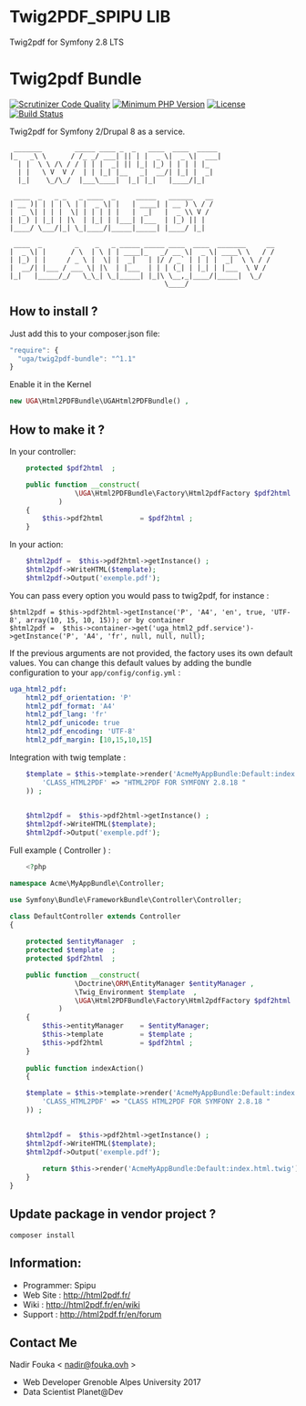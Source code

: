 # Twig2PDF_SPIPU LIB
Twig2pdf for Symfony 2.8 LTS 

Twig2pdf Bundle
=====================
[![Scrutinizer Code Quality](https://scrutinizer-ci.com/g/nfouka/HTML2PDF_spipu/badges/quality-score.png?b=master)](https://scrutinizer-ci.com/g/nfouka/HTML2PDF_spipu/?branch=master)
[![Minimum PHP Version](http://img.shields.io/badge/php-%3E%3D%205.5-8892BF.svg)](https://php.net/)
[![License](https://img.shields.io/packagist/l/goaop/goaop-symfony-bundle.svg)](https://packagist.org/packages/goaop/goaop-symfony-bundle)
[![Build Status](https://scrutinizer-ci.com/g/nfouka/HTML2PDF_spipu/badges/build.png?b=master)](https://scrutinizer-ci.com/g/nfouka/HTML2PDF_spipu/build-status/master)


Twig2pdf for Symfony 2/Drupal 8 as a service.
```shell
 _______        _____ ____ _  _   ____  ____  _____ 
|_   _\ \      / /_ _/ ___| || | |  _ \|  _ \|  ___|
  | |  \ \ /\ / / | | |  _| || |_| |_) | | | | |_   
  | |   \ V  V /  | | |_| |__   _|  __/| |_| |  _|  
  |_|    \_/\_/  |___\____|  |_| |_|   |____/|_|    
                                                    
 ____  _   _ _   _ ____  _     _____   ______   __
| __ )| | | | \ | |  _ \| |   | ____| | __ ) \ / /
|  _ \| | | |  \| | | | | |   |  _|   |  _ \\ V / 
| |_) | |_| | |\  | |_| | |___| |___  | |_) || |  
|____/ \___/|_| \_|____/|_____|_____| |____/ |_|  
                                                  
 ____  _        _    _   _ _____ _____ ____  ____  _______     __
|  _ \| |      / \  | \ | | ____|_   _/ __ \|  _ \| ____\ \   / /
| |_) | |     / _ \ |  \| |  _|   | |/ / _` | | | |  _|  \ \ / / 
|  __/| |___ / ___ \| |\  | |___  | | | (_| | |_| | |___  \ V /  
|_|   |_____/_/   \_\_| \_|_____| |_|\ \__,_|____/|_____|  \_/   
                                      \____/                     

```

How to install ?
----------------

Just add this to your composer.json file:

```js
"require": {
  "uga/twig2pdf-bundle": "^1.1"
}
```
Enable it in the Kernel

```php
new UGA\Html2PDFBundle\UGAHtml2PDFBundle() , 
```

How to make it  ?
------------

In your controller:
```php
    protected $pdf2html  ; 

    public function __construct(
                \UGA\Html2PDFBundle\Factory\Html2pdfFactory $pdf2html 
            )
    {
        $this->pdf2html         = $pdf2html ; 
    }
```


In your action:

```php
    $html2pdf =  $this->pdf2html->getInstance() ;
    $html2pdf->WriteHTML($template);
    $html2pdf->Output('exemple.pdf');
```

You can pass every option you would pass to twig2pdf, for instance :

```
$html2pdf = $this->pdf2html->getInstance('P', 'A4', 'en', true, 'UTF-8', array(10, 15, 10, 15)); or by container
$html2pdf =  $this->container->get('uga_html2_pdf.service')->getInstance('P', 'A4', 'fr', null, null, null);
```

If the previous arguments are not provided, the factory uses its own default values. You can
change this default values by adding the bundle configuration to your `app/config/config.yml` :

```yml
uga_html2_pdf:
    html2_pdf_orientation: 'P'
    html2_pdf_format: 'A4'
    html2_pdf_lang: 'fr'
    html2_pdf_unicode: true
    html2_pdf_encoding: 'UTF-8'
    html2_pdf_margin: [10,15,10,15]
```

Integration with twig template :
```php
    $template = $this->template->render('AcmeMyAppBundle:Default:index.html.twig',array(
        'CLASS_HTML2PDF' => "HTML2PDF FOR SYMFONY 2.8.18 "
    )) ;  
    

    $html2pdf =  $this->pdf2html->getInstance() ;
    $html2pdf->WriteHTML($template);
    $html2pdf->Output('exemple.pdf');
```


Full example ( Controller ) :
```php
    <?php

namespace Acme\MyAppBundle\Controller;

use Symfony\Bundle\FrameworkBundle\Controller\Controller;

class DefaultController extends Controller
{
    
    protected $entityManager  ; 
    protected $template  ; 
    protected $pdf2html  ; 

    public function __construct(
                \Doctrine\ORM\EntityManager $entityManager , 
                \Twig_Environment $template  , 
                \UGA\Html2PDFBundle\Factory\Html2pdfFactory $pdf2html 
            )
    {
        $this->entityManager    = $entityManager;
        $this->template         = $template ; 
        $this->pdf2html         = $pdf2html ; 
    }
    
    public function indexAction()
    {

    $template = $this->template->render('AcmeMyAppBundle:Default:index.html.twig',array(
        'CLASS_HTML2PDF' => "CLASS HTML2PDF FOR SYMFONY 2.8.18 "
    )) ;  
    

    $html2pdf =  $this->pdf2html->getInstance() ;
    $html2pdf->WriteHTML($template);
    $html2pdf->Output('exemple.pdf');
    
        return $this->render('AcmeMyAppBundle:Default:index.html.twig');
    }
}

```


Update package in vendor project ?
----------------------------------

```
composer install
```


Information:
------------

* Programmer: Spipu
* Web Site  : http://html2pdf.fr/
* Wiki      : http://html2pdf.fr/en/wiki
* Support   : http://html2pdf.fr/en/forum

Contact Me
----------
Nadir Fouka < nadir@fouka.ovh > 
* Web Developer Grenoble Alpes University 2017
* Data Scientist Planet@Dev
